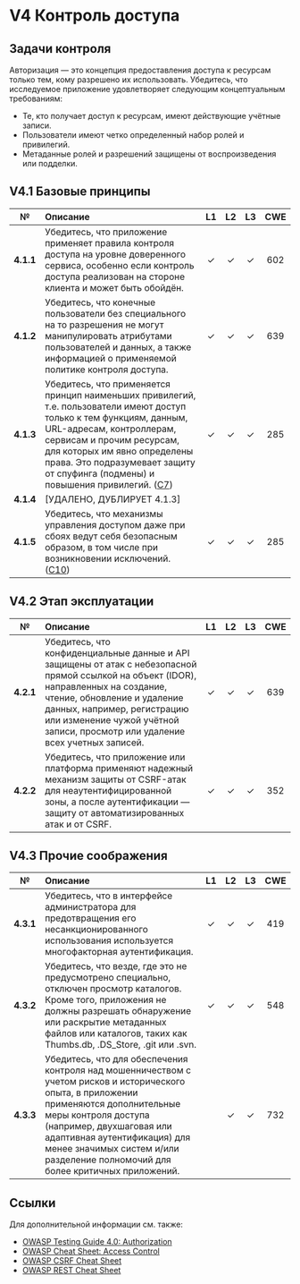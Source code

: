 # V4 Контроль доступа

## Задачи контроля

Авторизация — это концепция предоставления доступа к ресурсам только тем, кому разрешено их использовать. Убедитесь, что исследуемое приложение удовлетворяет следующим концептуальным требованиям:

* Те, кто получает доступ к ресурсам, имеют действующие учётные записи.
* Пользователи имеют четко определенный набор ролей и привилегий.
* Метаданные ролей и разрешений защищены от воспроизведения или подделки.

## V4.1 Базовые принципы

| № | Описание | L1 | L2 | L3 | CWE |
| :---: | :--- | :---: | :---:| :---: | :---: |
| **4.1.1** | Убедитесь, что приложение применяет правила контроля доступа на уровне доверенного сервиса, особенно если контроль доступа реализован на стороне клиента и может быть обойдён. | ✓ | ✓ | ✓ | 602 |
| **4.1.2** | Убедитесь, что конечные пользователи без специального на то разрешения не могут манипулировать атрибутами пользователей и данных, а также информацией о применяемой политике контроля доступа. | ✓ | ✓ | ✓ | 639 |
| **4.1.3** | Убедитесь, что применяется принцип наименьших привилегий, т.е. пользователи имеют доступ только к тем функциям, данным, URL-адресам, контроллерам, сервисам и прочим ресурсам, для которых им явно определены права. Это подразумевает защиту от спуфинга (подмены) и повышения привилегий. ([C7](https://owasp.org/www-project-proactive-controls/#div-numbering)) | ✓ | ✓ | ✓ | 285 |
| **4.1.4** | [УДАЛЕНО, ДУБЛИРУЕТ 4.1.3] | | | | |
| **4.1.5** | Убедитесь, что механизмы управления доступом даже при сбоях ведут себя безопасным образом, в том числе при возникновении исключений. ([C10](https://owasp.org/www-project-proactive-controls/#div-numbering)) | ✓ | ✓ | ✓ | 285 |

## V4.2 Этап эксплуатации

| № | Описание | L1 | L2 | L3 | CWE |
| :---: | :--- | :---: | :---:| :---: | :---: |
| **4.2.1** | Убедитесь, что конфиденциальные данные и API защищены от атак с небезопасной прямой ссылкой на объект (IDOR), направленных на создание, чтение, обновление и удаление данных, например, регистрацию или изменение чужой учётной записи, просмотр или удаление всех учетных записей. | ✓ | ✓ | ✓ | 639 |
| **4.2.2** | Убедитесь, что приложение или платформа применяют надежный механизм защиты от CSRF-атак для неаутентифицированной зоны, а после аутентификации — защиту от автоматизированных атак и от CSRF. | ✓ | ✓ | ✓ | 352 |

## V4.3 Прочие соображения

| № | Описание | L1 | L2 | L3 | CWE |
| :---: | :--- | :---: | :---:| :---: | :---: |
| **4.3.1** | Убедитесь, что в интерфейсе администратора для предотвращения его несанкционированного использования используется многофакторная аутентификация. | ✓ | ✓ | ✓ | 419 |
| **4.3.2** | Убедитесь, что везде, где это не предусмотрено специально, отключен просмотр каталогов. Кроме того, приложения не должны разрешать обнаружение или раскрытие метаданных файлов или каталогов, таких как Thumbs.db, .DS_Store, .git или .svn. | ✓ | ✓ | ✓ | 548 |
| **4.3.3** | Убедитесь, что для обеспечения контроля над мошенничеством с учетом рисков и исторического опыта, в приложении применяются дополнительные меры контроля доступа (например, двухшаговая или адаптивная аутентификация) для менее значимых систем и/или разделение полномочий для более критичных приложений. | | ✓ | ✓ | 732 |

## Ссылки

Для дополнительной информации см. также:

* [OWASP Testing Guide 4.0: Authorization](https://owasp.org/www-project-web-security-testing-guide/stable/4-Web_Application_Security_Testing/05-Authorization_Testing/README.html)
* [OWASP Cheat Sheet: Access Control](https://cheatsheetseries.owasp.org/cheatsheets/Access_Control_Cheat_Sheet.html)
* [OWASP CSRF Cheat Sheet](https://cheatsheetseries.owasp.org/cheatsheets/Cross-Site_Request_Forgery_Prevention_Cheat_Sheet.html)
* [OWASP REST Cheat Sheet](https://cheatsheetseries.owasp.org/cheatsheets/REST_Security_Cheat_Sheet.html)
